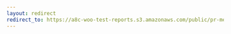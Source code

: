```yaml
---
layout: redirect
redirect_to: https://a8c-woo-test-reports.s3.amazonaws.com/public/pr-merge/41963/e2e/index.html
---
```

